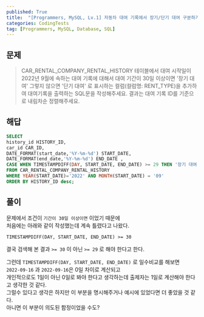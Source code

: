 ```yaml
---
published: True
title:  "[Programmers, MySQL, Lv.1] 자동차 대여 기록에서 장기/단기 대여 구분하기. 왜 30이 아닌 29?"
categories: CodingTests
tag: [Programmers, MySQL, Database, SQL]
---
```


## 문제

> CAR_RENTAL_COMPANY_RENTAL_HISTORY 테이블에서 대여 시작일이 2022년 9월에 속하는 대여 기록에 대해서 대여 기간이 30일 이상이면 '장기 대여' 그렇지 않으면 '단기 대여' 로 표시하는 컬럼(컬럼명: RENT_TYPE)을 추가하여 대여기록을 출력하는 SQL문을 작성해주세요. 결과는 대여 기록 ID를 기준으로 내림차순 정렬해주세요.

## 해답

``` SQL
SELECT 
history_id HISTORY_ID, 
car_id CAR_ID, 
DATE_FORMAT(start_date,'%Y-%m-%d') START_DATE, 
DATE_FORMAT(end_date,'%Y-%m-%d') END_DATE , 
CASE WHEN TIMESTAMPDIFF(DAY, START_DATE, END_DATE) >= 29 THEN '장기 대여' ELSE '단기 대여' END RENT_TYPE
FROM CAR_RENTAL_COMPANY_RENTAL_HISTORY
WHERE YEAR(START_DATE)='2022' AND MONTH(START_DATE) = '09'
ORDER BY HISTORY_ID desc;
```

## 풀이
문제에서 조건이 ```기간이 30일 이상이면``` 이었기 때문에  
처음에는 아래와 같이 작성했는데 계속 틀렸다고 나왔다.
```
TIMESTAMPDIFF(DAY, START_DATE, END_DATE) >= 30
```

결국 검색해 본 결과 ```>= 30``` 이 아닌 ```>= 29``` 로 해야 한다고 한다.

그런데 ```TIMESTAMPDIFF(DAY, START_DATE, END_DATE)``` 로 일수비교를 해보면  
```2022-09-16``` 과 ```2022-09-16```은 0일 차이로 계산되고  
개인적으로도 1일이 아닌 0일로 봐야 한다고 생각하는데 출제자는 1일로 계산해야 한다고 생각한 것 같다.  
그럴수 있다고 생각은 하지만 
이 부분을 명시해주거나 예시에 있었다면 더 좋았을 것 같다.   
아니면 이 부분이 의도된 함정이었을 수도?   
  